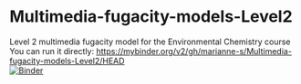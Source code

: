# Multimedia-fugacity-models-Level2
  Level 2 multimedia fugacity model for the Environmental Chemistry course </br>
  You can run it directly: https://mybinder.org/v2/gh/marianne-s/Multimedia-fugacity-models-Level2/HEAD </br>
  [![Binder](https://mybinder.org/badge_logo.svg)](https://mybinder.org/v2/gh/marianne-s/Multimedia-fugacity-models-Level2/HEAD)
  
